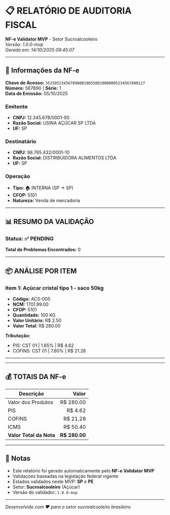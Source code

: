 # 📋 RELATÓRIO DE AUDITORIA FISCAL
**NF-e Validator MVP** - Setor Sucroalcooleiro  
*Versão: 1.0.0-mvp*  
*Gerado em: 14/10/2025 09:45:07*

---

## 📄 Informações da NF-e

**Chave de Acesso:** `35250523456789000190550010000005234567890127`  
**Número:** 567890 | **Série:** 1  
**Data de Emissão:** 05/10/2025

### Emitente
- **CNPJ:** 12.345.678/0001-90
- **Razão Social:** USINA AÇÚCAR SP LTDA
- **UF:** SP

### Destinatário
- **CNPJ:** 98.765.432/0001-10
- **Razão Social:** DISTRIBUIDORA ALIMENTOS LTDA
- **UF:** SP

### Operação
- **Tipo:** 🏠 INTERNA (SP → SP)
- **CFOP:** 5101
- **Natureza:** Venda de mercadoria

---

## 📊 RESUMO DA VALIDAÇÃO

### Status: ✅ PENDING

**Total de Problemas Encontrados:** 0

---

## 📦 ANÁLISE POR ITEM

### Item 1: Açúcar cristal tipo 1 - saco 50kg

- **Código:** ACS-005
- **NCM:** 1701.99.00
- **CFOP:** 5101
- **Quantidade:** 100 KG
- **Valor Unitário:** R$ 2.50
- **Valor Total:** R$ 280.00

**Tributação:**
- PIS: CST 01 | 1.65% | R$ 4.62
- COFINS: CST 01 | 7.60% | R$ 21.28

---

---

## 💰 TOTAIS DA NF-e

| Descrição | Valor |
|-----------|------:|
| Valor dos Produtos | R$ 280.00 |
| PIS | R$ 4.62 |
| COFINS | R$ 21.28 |
| ICMS | R$ 50.40 |
| **Valor Total da Nota** | **R$ 280.00** |

---

## 📌 Notas

- Este relatório foi gerado automaticamente pelo **NF-e Validator MVP**
- Validações baseadas na legislação federal vigente
- Estados validados neste MVP: **SP** e **PE**
- Setor: **Sucroalcooleiro** (Açúcar)
- Versão do validador: `1.0.0-mvp`

---

*Desenvolvido com ❤️ para o setor sucroalcooleiro brasileiro*